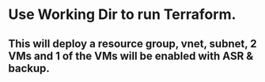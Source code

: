 # Use Working Dir to run Terraform. 

## This will deploy a resource group, vnet, subnet, 2 VMs and 1 of the VMs will be enabled with ASR & backup.
